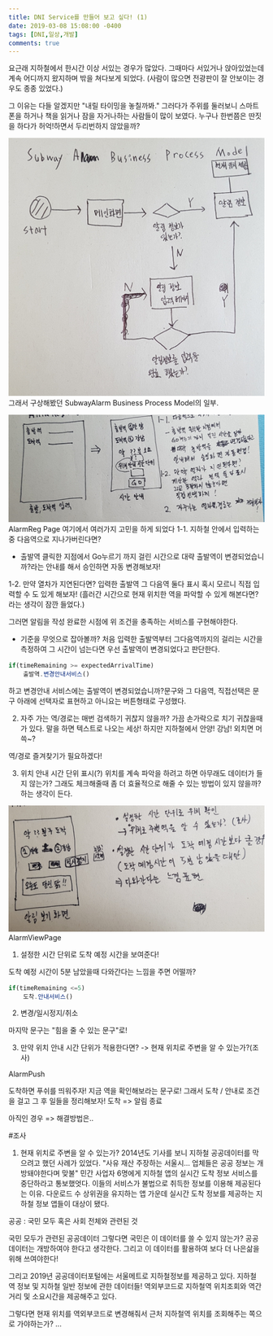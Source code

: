 ```yaml
---
title: DNI Service를 만들어 보고 싶다! (1)
date: 2019-03-08 15:08:00 -0400
tags: [DNI,일상,개발]
comments: true
---
```


요근래 지하철에서 한시간 이상 서있는 경우가 많았다.
그때마다 서있거나 앉아있었는데 계속 어디까지 왔지하며 밖을 쳐다보게 되었다.
(사람이 많으면 전광판이 잘 안보이는 경우도 종종 있었다.)

그 이유는 다들 알겠지만 "내릴 타이밍을 놓칠까봐."
그러다가 주위를 둘러보니 스마트폰을 하거나 책을 읽거나 잠을 자거나하는 사람들이 많이 보였다.
누구나 한번쯤은 딴짓을 하다가 허억!하면서 두리번하지 않았을까?

![Alt text](/assets/images/post-img-190308-1.jpg "프로필 사진") <br />
그래서 구상해봤던 SubwayAlarm Business Process Model의 일부.

![Alt text](/assets/images/post-img-190308-2.jpg "프로필 사진") <br />
AlarmReg Page
여기에서 여러가지 고민을 하게 되었다
1-1. 지하철 안에서 입력하는중 다음역으로 지나가버린다면?
- 출발역 클릭한 지점에서 Go누르기 까지 걸린 시간으로
대략 출발역이 변경되었습니까?라는 안내를 해서 승인하면 자동 변경해보자!

1-2. 만약 열차가 지연된다면?
입력한 출발역 그 다음역 둘다 표시
혹시 모르니 직접 입력할 수 도 있게 해보자!
(흘러간 시간으로 현재 위치한 역을 파악할 수 있게 해본다면?라는 생각이 잠깐 들었다.)

그러면 알림을 작성 완료한 시점에 위 조건을 충족하는 서비스를 구현해야한다.

- 기준을 무엇으로 잡아볼까?
처음 입력한 출발역부터 그다음역까지의 걸리는 시간을 측정하여
그 시간이 넘는다면 우선 출발역이 변경되었다고 판단한다.

```javascript
if(timeRemaining >= expectedArrivalTime)
    출발역.변경안내서비스() 
```

하고 변경안내 서비스에는 출발역이 변경되었습니까?문구와
그 다음역, 직접선택은 문구 아래에 선택자로 표현하고
아니요는 버튼형태로 구성했다.

2. 자주 가는 역/경로는 매번 검색하기 귀찮지 않을까?
가끔 손가락으로 치기 귀찮을때가 있다.
말을 하면 텍스트로 나오는 세상! 
하지만 지하철에서 안양! 강남! 외치면 머쓱~?

역/경로 즐겨찾기가 필요하겠다!

3. 위치 안내 시간 단위 표시(?)
위치를 계속 파악을 하려고 하면 아무래도 데이터가 들지 않는가?
그래도 체크해줄때 좀 더 효율적으로 해줄 수 있는 방법이 있지 않을까?하는 생각이 든다.


![Alt text](/assets/images/post-img-190308-3.jpg "프로필 사진") <br />
AlarmViewPage
1. 설정한 시간 단위로 도착 예정 시간을 보여준다!

도착 예정 시간이 5분 남았을때
다와간다는 느낌을 주면 어떨까?

```javascript
if(timeRemaining <=5)
    도착.안내서비스()
```

2. 변경/일시정지/취소

마지막 문구는 "힘을 줄 수 있는 문구"로!

3. 만약 위치 안내 시간 단위가 적용한다면?
-> 현재 위치로 주변을 알 수 있는가?(조사)

AlarmPush

도착하면 푸쉬를 띄워주자!
지금 역을 확인해보라는 문구로!
그래서 도착 / 안내로 조건을 걸고 그 후 일들을 정리해보자!
도착 => 알림 종료

아직인 경우
=> 해결방법은..

#조사
1. 현재 위치로 주변을 알 수 있는가?
2014년도 기사를 보니 지하철 공공데이터를 막으려고 했던 사례가 있었다.
"사유 재산 주장하는 서울시… 업체들은 공공 정보는 개방돼야한다며 맞불"
민간 사업자 6명에게 지하철 앱의 실시간 도착 정보 서비스를 중단하라고 통보했엇다.
이들의 서비스가 불법으로 취득한 정보를 이용해 제공된다는 이유.
다운로드 수 상위권을 유지하는 앱 가운데 실시간 도착 정보를 제공하는 
지하철 정보 앱들이 대상이 됐다.

공공 : 국민 모두 혹은 사회 전체와 관련된 것

국민 모두가 관련된 공공데이터
그렇다면 국민은 이 데이터를 쓸 수 있지 않는가?
공공데이터는 개방하여야 한다고 생각한다.
그리고 이 데이터를 활용하여 보다 더 나은삶을 위해 쓰여야한다!

그리고 2019년 공공데이터포털에는 서울메트로 지하철정보를 제공하고 있다.
지하철 역 정보 및 지하철 일반 정보에 관한 데이터들!
역외부코드로 지하철역 위치조회와 역간 거리 및 소요시간을 제공해주고 있다.

그렇다면
현재 위치를 역외부코드로 변경해줘서 근처 지하철역 위치를 조회해주는 쪽으로 가야하는가?
...